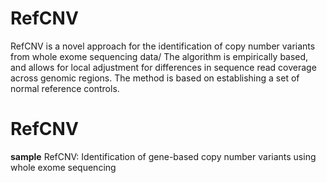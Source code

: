 # RefCNV
RefCNV is a novel approach for the identification of copy number variants from whole exome sequencing data/ The algorithm is empirically based, and allows for local adjustment for differences in sequence read coverage across genomic regions. The method is based on establishing a set of normal reference controls.

# RefCNV
<b>sample</b> RefCNV: Identification of gene-based copy number variants using whole exome sequencing

